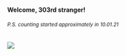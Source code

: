 #### Welcome, 303rd stranger!

###### <sup>P.S. counting started approximately in 10.01.21</sup>

<img src="https://kraftwerk28.pp.ua/vcnt.png"></img>
